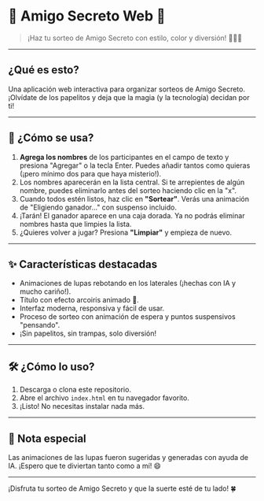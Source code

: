# 🎁 Amigo Secreto Web 🎉

> ¡Haz tu sorteo de Amigo Secreto con estilo, color y diversión! 🕵️‍♂️✨

---

## ¿Qué es esto?

Una aplicación web interactiva para organizar sorteos de Amigo Secreto. ¡Olvídate de los papelitos y deja que la magia (y la tecnología) decidan por ti!

---

## 🚦 ¿Cómo se usa?

1. **Agrega los nombres** de los participantes en el campo de texto y presiona "Agregar" o la tecla Enter. Puedes añadir tantos como quieras (¡pero mínimo dos para que haya misterio!).
2. Los nombres aparecerán en la lista central. Si te arrepientes de algún nombre, puedes eliminarlo antes del sorteo haciendo clic en la "x".
3. Cuando todos estén listos, haz clic en **"Sortear"**. Verás una animación de "Eligiendo ganador..." con suspenso incluido.
4. ¡Tarán! El ganador aparece en una caja dorada. Ya no podrás eliminar nombres hasta que limpies la lista.
5. ¿Quieres volver a jugar? Presiona **"Limpiar"** y empieza de nuevo.

---

## ✨ Características destacadas

- Animaciones de lupas rebotando en los laterales (¡hechas con IA y mucho cariño!).
- Título con efecto arcoiris animado 🌈.
- Interfaz moderna, responsiva y fácil de usar.
- Proceso de sorteo con animación de espera y puntos suspensivos "pensando".
- ¡Sin papelitos, sin trampas, solo diversión!

---

## 🛠️ ¿Cómo lo uso?

1. Descarga o clona este repositorio.
2. Abre el archivo `index.html` en tu navegador favorito.
3. ¡Listo! No necesitas instalar nada más.

---

## 🤖 Nota especial

Las animaciones de las lupas fueron sugeridas y generadas con ayuda de IA. ¡Espero que te diviertan tanto como a mí! 😄

---

¡Disfruta tu sorteo de Amigo Secreto y que la suerte esté de tu lado! 🍀